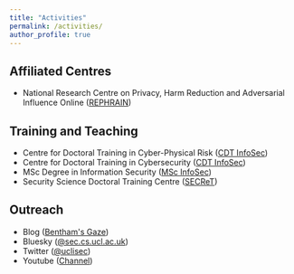 ```yaml
---
title: "Activities"
permalink: /activities/
author_profile: true
---
```


Affiliated Centres
---

- National Research Centre on Privacy, Harm Reduction and Adversarial Influence Online ([REPHRAIN](https://www.rephrain.ac.uk))


Training and Teaching
---

- Centre for Doctoral Training in Cyber-Physical Risk ([CDT InfoSec](https://www.ucl.ac.uk/engineering/security-crime-science/study/postgraduate-research/epsrc-centre-doctoral-training-cyber-physical-risk))
- Centre for Doctoral Training in Cybersecurity ([CDT InfoSec](https://www.ucl.ac.uk/cybersecurity-cdt/))
- MSc Degree in Information Security ([MSc InfoSec](https://www.ucl.ac.uk/prospective-students/graduate/taught-degrees/information-security-msc))
- Security Science Doctoral Training Centre ([SECReT](http://www.ucl.ac.uk/secret/homepage))

Outreach
---

- Blog ([Bentham's Gaze](https://benthamsgaze.org/))
- Bluesky ([@sec.cs.ucl.ac.uk](https://bsky.app/profile/sec.cs.ucl.ac.uk))
- Twitter ([@uclisec](https://twitter.com/uclisec))
- Youtube ([Channel](https://www.youtube.com/channel/UCTbJZUFNtRnx-Qb4IKvSK7w))
